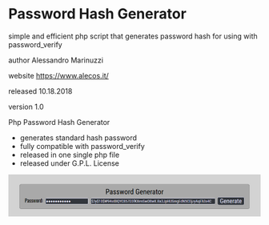# Password Hash Generator
simple and efficient php script that generates password hash for using with password_verify

author  Alessandro Marinuzzi<br>

website https://www.alecos.it/<br>

released 10.18.2018<br>

version 1.0<br>

Php Password Hash Generator<br>

- generates standard hash password<br>
- fully compatible with password_verify<br>
- released in one single php file<br>
- released under G.P.L. License<br>

<p align="center"><img src="https://github.com/alecos71/password-hash-generator/blob/master/gen_password.png" alt="ScreenShot"></p>
